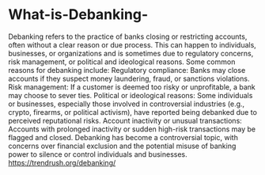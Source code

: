 # What-is-Debanking-
Debanking refers to the practice of banks closing or restricting accounts, often without a clear reason or due process. This can happen to individuals, businesses, or organizations and is sometimes due to regulatory concerns, risk management, or political and ideological reasons.
Some common reasons for debanking include:
Regulatory compliance: Banks may close accounts if they suspect money laundering, fraud, or sanctions violations.
Risk management: If a customer is deemed too risky or unprofitable, a bank may choose to sever ties.
Political or ideological reasons: Some individuals or businesses, especially those involved in controversial industries (e.g., crypto, firearms, or political activism), have reported being debanked due to perceived reputational risks.
Account inactivity or unusual transactions: Accounts with prolonged inactivity or sudden high-risk transactions may be flagged and closed.
Debanking has become a controversial topic, with concerns over financial exclusion and the potential misuse of banking power to silence or control individuals and businesses. https://trendrush.org/debanking/
